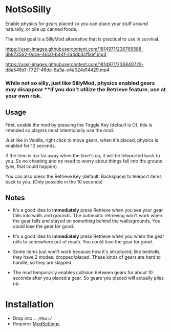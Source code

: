 # NotSoSilly


Enable physics for gears placed so you can place your stuff around naturally, or pile up canned foods.

The initial goal is a SillyMod alternative that is practical to use in survival.

https://user-images.githubusercontent.com/1814971/236769588-db873562-0dce-46c0-b44f-2a4db3cffaef.mp4

https://user-images.githubusercontent.com/1814971/236840729-d8a546d1-7727-46de-8a3a-e4a024d14429.mp4

### While not so silly, just like SillyMod, physics enabled gears may disappear **if you don't utilize the **Retrieve** feature, use at your own risk.

## Usage

First, enable the mod by pressing the Toggle Key (default is O), this is intended so players must intentionally use the mod.

Just like in Vanilla, right click to move gears, when it's placed, physics is enabled for 10 seconds.

If the item is too far away when the time's up, it will be teleported back to you. So no cheating and no need to worry about things fall into the ground (yes, that could happen).

You can also press the Retrieve Key (default: Backspace) to teleport items back to you. (Only possible in the 10 seconds)

## Notes
- It's a good idea to **immediately** press Retrieve when you see your gear falls into walls and grounds. The automatic retrieving won't work when the gear falls and stayed on something behind the walls/grounds. You could lose the gear for good.

- It's a good idea to **immediately** press Retrieve when you when the gear rolls to somewhere out of reach. You could lose the gear for good.

- Some items just won't work because how it's structured, like bedrolls, they have 2 modes: dropped/placed. These kinds of gears are hard to handle, so they are skipped.

- The mod temporarily enables collision between gears for about 10 seconds after you placed a gear. So gears you placed will actually piles up.

# Installation
- Drop into `../Mods/`
- Requires [ModSettings](https://github.com/zeobviouslyfakeacc/ModSettings/releases)
